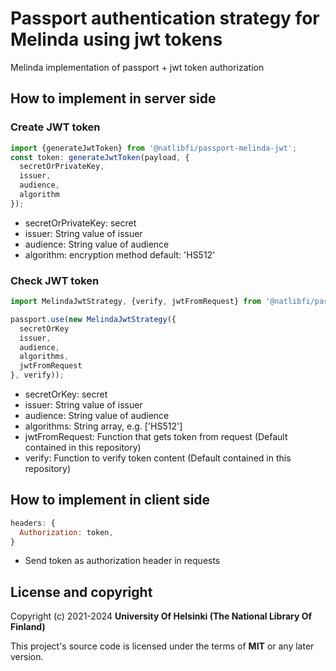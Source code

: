 # Passport authentication strategy for Melinda using jwt tokens

Melinda implementation of passport + jwt token authorization

## How to implement in server side

### Create JWT token
``` javascript
import {generateJwtToken} from '@natlibfi/passport-melinda-jwt';
const token: generateJwtToken(payload, {
  secretOrPrivateKey,
  issuer,
  audience,
  algorithm
});
```
* secretOrPrivateKey: secret
* issuer: String value of issuer
* audience: String value of audience
* algorithm: encryption method default: 'HS512'


### Check JWT token
``` javascript
import MelindaJwtStrategy, {verify, jwtFromRequest} from '@natlibfi/passport-melinda-jwt';

passport.use(new MelindaJwtStrategy({
  secretOrKey
  issuer,
  audience,
  algorithms,
  jwtFromRequest
}, verify));
```
* secretOrKey: secret
* issuer: String value of issuer
* audience: String value of audience
* algorithms: String array, e.g. ['HS512']
* jwtFromRequest: Function that gets token from request (Default contained in this repository)
* verify: Function to verify token content (Default contained in this repository)


## How to implement in client side
``` javascript
headers: {
  Authorization: token,
}
```
* Send token as authorization header in requests

## License and copyright

Copyright (c) 2021-2024 **University Of Helsinki (The National Library Of Finland)**

This project's source code is licensed under the terms of **MIT** or any later version.